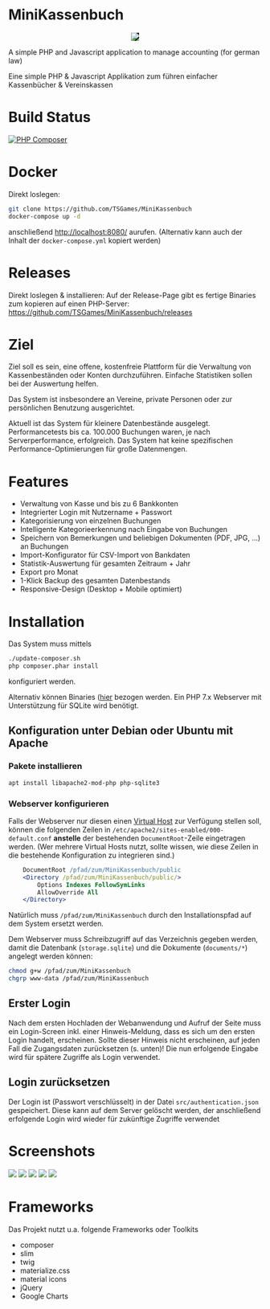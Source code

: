 # MiniKassenbuch
<p align="center">
  <img style="background-color:black" src="http://torsten-simon.de/pub/kassenbuch/badge.png">
</p>
<p>
A simple PHP and Javascript application to manage accounting (for german law)

Eine simple PHP &amp; Javascript Applikation zum führen einfacher Kassenbücher &amp; Vereinskassen
</p>

# Build Status
[![PHP Composer](https://github.com/TSGames/MiniKassenbuch/actions/workflows/php.yml/badge.svg?branch=master)](https://github.com/TSGames/MiniKassenbuch/actions/workflows/php.yml)

# Docker
Direkt loslegen:
```bash
git clone https://github.com/TSGames/MiniKassenbuch
docker-compose up -d
```

anschließend [http://localhost:8080/](http://localhost:8080/) aurufen.
(Alternativ kann auch der Inhalt der `docker-compose.yml` kopiert werden)

# Releases
Direkt loslegen & installieren: Auf der Release-Page gibt es fertige Binaries zum kopieren auf einen PHP-Server:
https://github.com/TSGames/MiniKassenbuch/releases

# Ziel
Ziel soll es sein, eine offene, kostenfreie Plattform für die Verwaltung von Kassenbeständen oder Konten durchzuführen. Einfache Statistiken sollen bei der Auswertung helfen.

Das System ist insbesondere an Vereine, private Personen oder zur persönlichen Benutzung ausgerichtet.

Aktuell ist das System für kleinere Datenbestände ausgelegt. Performancetests bis ca. 100.000 Buchungen waren, je nach Serverperformance, erfolgreich. Das System hat keine spezifischen Performance-Optimierungen für große Datenmengen. 

# Features
* Verwaltung von Kasse und bis zu 6 Bankkonten
* Integrierter Login mit Nutzername + Passwort
* Kategorisierung von einzelnen Buchungen
* Intelligente Kategorieerkennung nach Eingabe von Buchungen
* Speichern von Bemerkungen und beliebigen Dokumenten (PDF, JPG, ...) an Buchungen
* Import-Konfigurator für CSV-Import von Bankdaten
* Statistik-Auswertung für gesamten Zeitraum + Jahr
* Export pro Monat
* 1-Klick Backup des gesamten Datenbestands
* Responsive-Design (Desktop + Mobile optimiert)

# Installation
Das System muss mittels 
```sh
./update-composer.sh
php composer.phar install
```
konfiguriert werden.

Alternativ können Binaries ([hier](https://github.com/TSGames/MiniKassenbuch/actions) bezogen werden. Ein PHP 7.x Webserver mit Unterstützung für SQLite wird benötigt.

## Konfiguration unter Debian oder Ubuntu mit Apache

### Pakete installieren
```sh
apt install libapache2-mod-php php-sqlite3
```

### Webserver konfigurieren

Falls der Webserver nur diesen einen
[Virtual Host](https://httpd.apache.org/docs/2.4/de/vhosts/name-based.html)
zur Verfügung stellen soll, können die folgenden Zeilen in
`/etc/apache2/sites-enabled/000-default.conf` **anstelle** der bestehenden
`DocumentRoot`-Zeile eingetragen werden. (Wer mehrere Virtual Hosts nutzt,
sollte wissen, wie diese Zeilen in die bestehende Konfiguration zu integrieren
sind.)
```apache
	DocumentRoot /pfad/zum/MiniKassenbuch/public
	<Directory /pfad/zum/MiniKassenbuch/public/>
		Options Indexes FollowSymLinks
		AllowOverride All
	</Directory>
```
Natürlich muss `/pfad/zum/MiniKassenbuch` durch den Installationspfad auf
dem System ersetzt werden.

Dem Webserver muss Schreibzugriff auf das Verzeichnis gegeben werden, damit
die Datenbank (`storage.sqlite`) und die Dokumente (`documents/*`) angelegt
werden können:
```sh
chmod g+w /pfad/zum/MiniKassenbuch
chgrp www-data /pfad/zum/MiniKassenbuch
```

## Erster Login
Nach dem ersten Hochladen der Webanwendung und Aufruf der Seite muss ein Login-Screen inkl. einer Hinweis-Meldung, dass es sich um den ersten Login handelt, erscheinen. Sollte dieser Hinweis nicht erscheinen, auf jeden Fall die Zugangsdaten zurücksetzen (s. unten)!
Die nun erfolgende Eingabe wird für spätere Zugriffe als Login verwendet.

## Login zurücksetzen
Der Login ist (Passwort verschlüsselt) in der Datei `src/authentication.json` gespeichert. Diese kann auf dem Server gelöscht werden, der anschließend erfolgende Login wird wieder für zukünftige Zugriffe verwendet


# Screenshots
![](http://torsten-simon.de/pub/kassenbuch/list.JPG)
![](http://torsten-simon.de/pub/kassenbuch/accounts.JPG)
![](http://torsten-simon.de/pub/kassenbuch/booking.JPG)
![](http://torsten-simon.de/pub/kassenbuch/stats.JPG)
![](http://torsten-simon.de/pub/kassenbuch/categories.JPG)

# Frameworks
Das Projekt nutzt u.a. folgende Frameworks oder Toolkits
- composer
- slim
- twig
- materialize.css
- material icons
- jQuery
- Google Charts
